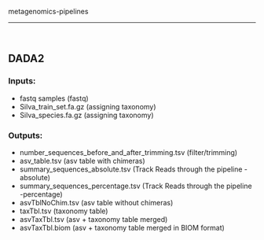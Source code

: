 metagenomics-pipelines

----

<br>

## DADA2

### Inputs:
* fastq samples (fastq)
* Silva_train_set.fa.gz (assigning taxonomy)
* Silva_species.fa.gz  (assigning taxonomy)

### Outputs:
* number_sequences_before_and_after_trimming.tsv (filter/trimming)
* asv_table.tsv (asv table with chimeras)
* summary_sequences_absolute.tsv (Track Reads through the pipeline -absolute)
* summary_sequences_percentage.tsv (Track Reads through the pipeline -percentage)
* asvTblNoChim.tsv (asv table without chimeras)
* taxTbl.tsv (taxonomy table)
* asvTaxTbl.tsv (asv + taxonomy table merged)
* asvTaxTbl.biom (asv + taxonomy table merged in BIOM format)





